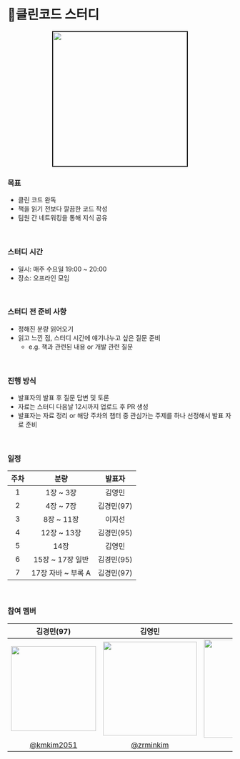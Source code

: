 # 🏅클린코드 스터디


<p align="center">
  <img src="https://image.yes24.com/goods/11681152/XL" width=300 border=2>
</p>

### 목표

- 클린 코드 완독
- 책을 읽기 전보다 깔끔한 코드 작성
- 팀원 간 네트워킹을 통해 지식 공유

<br>

### 스터디 시간

- 일시: 매주 수요일 19:00 ~ 20:00
- 장소: 오프라인 모임

<br>

### 스터디 전 준비 사항

- 정해진 분량 읽어오기
- 읽고 느낀 점, 스터디 시간에 얘기나누고 싶은 질문 준비
    - e.g. 책과 관련된 내용 or 개발 관련 질문

<br>

### 진행 방식

- 발표자의 발표 후 질문 답변 및 토론
- 자료는 스터디 다음날 12시까지 업로드 후 PR 생성
- 발표자는 자료 정리 or 해당 주차의 챕터 중 관심가는 주제를 하나 선정해서 발표 자료 준비

<br>

### 일정

| 주차 | 분량 | 발표자 |
| :---: | :---: | :---: |
| 1 | 1장 ~ 3장 | 김영민 |
| 2 | 4장 ~ 7장 | 김경민(97) |
| 3 | 8장 ~ 11장 | 이지선 |
| 4 | 12장 ~ 13장 | 김경민(95) |
| 5 | 14장 | 김영민 |
| 6 | 15장 ~ 17장 일반 | 김경민(95) |
| 7 | 17장 자바 ~ 부록 A | 김경민(97) |

<br>

### 참여 멤버

| 김경민(97) | 김영민 | 이지선 | 김경민(95) |
| :---: | :---: | :---: | :---: |
| <img src = "https://avatars.githubusercontent.com/u/21987690?v=4" width=190 /> | <img src="https://avatars.githubusercontent.com/u/127214889?v=4" width=210/> | <img src="https://avatars.githubusercontent.com/u/63100425?v=4" width=220 /> | <img src="https://avatars.githubusercontent.com/u/69693631?v=4" width=220 /> |
| [@kmkim2051](https://github.com/kmkim2051) | [@zrminkim](https://github.com/zrminkim) | [@kikingki](https://github.com/kikingki) | [@kmkwk](https://github.com/kmkwk) |